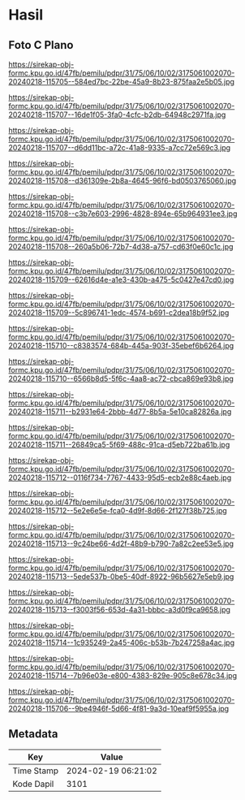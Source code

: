 # Hasil

## Foto C Plano

https://sirekap-obj-formc.kpu.go.id/47fb/pemilu/pdpr/31/75/06/10/02/3175061002070-20240218-115705--584ed7bc-22be-45a9-8b23-875faa2e5b05.jpg

https://sirekap-obj-formc.kpu.go.id/47fb/pemilu/pdpr/31/75/06/10/02/3175061002070-20240218-115707--16de1f05-3fa0-4cfc-b2db-64948c2971fa.jpg

https://sirekap-obj-formc.kpu.go.id/47fb/pemilu/pdpr/31/75/06/10/02/3175061002070-20240218-115707--d6dd11bc-a72c-41a8-9335-a7cc72e569c3.jpg

https://sirekap-obj-formc.kpu.go.id/47fb/pemilu/pdpr/31/75/06/10/02/3175061002070-20240218-115708--d361309e-2b8a-4645-96f6-bd0503765060.jpg

https://sirekap-obj-formc.kpu.go.id/47fb/pemilu/pdpr/31/75/06/10/02/3175061002070-20240218-115708--c3b7e603-2996-4828-894e-65b964931ee3.jpg

https://sirekap-obj-formc.kpu.go.id/47fb/pemilu/pdpr/31/75/06/10/02/3175061002070-20240218-115708--260a5b06-72b7-4d38-a757-cd63f0e60c1c.jpg

https://sirekap-obj-formc.kpu.go.id/47fb/pemilu/pdpr/31/75/06/10/02/3175061002070-20240218-115709--62616d4e-a1e3-430b-a475-5c0427e47cd0.jpg

https://sirekap-obj-formc.kpu.go.id/47fb/pemilu/pdpr/31/75/06/10/02/3175061002070-20240218-115709--5c896741-1edc-4574-b691-c2dea18b9f52.jpg

https://sirekap-obj-formc.kpu.go.id/47fb/pemilu/pdpr/31/75/06/10/02/3175061002070-20240218-115710--c8383574-684b-445a-903f-35ebef6b6264.jpg

https://sirekap-obj-formc.kpu.go.id/47fb/pemilu/pdpr/31/75/06/10/02/3175061002070-20240218-115710--6566b8d5-5f6c-4aa8-ac72-cbca869e93b8.jpg

https://sirekap-obj-formc.kpu.go.id/47fb/pemilu/pdpr/31/75/06/10/02/3175061002070-20240218-115711--b2931e64-2bbb-4d77-8b5a-5e10ca82826a.jpg

https://sirekap-obj-formc.kpu.go.id/47fb/pemilu/pdpr/31/75/06/10/02/3175061002070-20240218-115711--26849ca5-5f69-488c-91ca-d5eb722ba61b.jpg

https://sirekap-obj-formc.kpu.go.id/47fb/pemilu/pdpr/31/75/06/10/02/3175061002070-20240218-115712--0116f734-7767-4433-95d5-ecb2e88c4aeb.jpg

https://sirekap-obj-formc.kpu.go.id/47fb/pemilu/pdpr/31/75/06/10/02/3175061002070-20240218-115712--5e2e6e5e-fca0-4d9f-8d66-2f127f38b725.jpg

https://sirekap-obj-formc.kpu.go.id/47fb/pemilu/pdpr/31/75/06/10/02/3175061002070-20240218-115713--9c24be66-4d2f-48b9-b790-7a82c2ee53e5.jpg

https://sirekap-obj-formc.kpu.go.id/47fb/pemilu/pdpr/31/75/06/10/02/3175061002070-20240218-115713--5ede537b-0be5-40df-8922-96b5627e5eb9.jpg

https://sirekap-obj-formc.kpu.go.id/47fb/pemilu/pdpr/31/75/06/10/02/3175061002070-20240218-115713--f3003f56-653d-4a31-bbbc-a3d0f9ca9658.jpg

https://sirekap-obj-formc.kpu.go.id/47fb/pemilu/pdpr/31/75/06/10/02/3175061002070-20240218-115714--1c935249-2a45-406c-b53b-7b247258a4ac.jpg

https://sirekap-obj-formc.kpu.go.id/47fb/pemilu/pdpr/31/75/06/10/02/3175061002070-20240218-115714--7b96e03e-e800-4383-829e-905c8e678c34.jpg

https://sirekap-obj-formc.kpu.go.id/47fb/pemilu/pdpr/31/75/06/10/02/3175061002070-20240218-115706--9be4946f-5d66-4f81-9a3d-10eaf9f5955a.jpg


## Metadata

| Key        | Value               |
| ---------- | ------------------- |
| Time Stamp | 2024-02-19 06:21:02 |
| Kode Dapil | 3101                |



